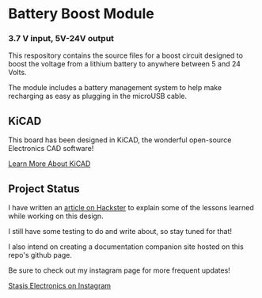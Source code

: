 # Battery Boost Module
<h3>3.7 V input, 5V-24V output</h3>

This respository contains the source files for a boost circuit designed to boost the voltage from a lithium battery to anywhere between 5 and 24 Volts.

The module includes a battery management system to help make recharging as easy as plugging in the microUSB cable.

## KiCAD

This board has been designed in KiCAD, the wonderful open-source Electronics CAD software!

[Learn More About KiCAD](https://www.kicad.org/about/kicad/)

## Project Status

I have written an [article on Hackster](https://www.hackster.io/stasiselectronics/lithium-battery-voltage-boost-module-5ba98e) to explain some of the lessons learned while working on this design.

I still have some testing to do and write about, so stay tuned for that!

I also intend on creating a documentation companion site hosted on this repo's github page.


Be sure to check out my instagram page for more frequent updates!

[Stasis Electronics on Instagram](https://www.instagram.com/stasis.electronics/)



